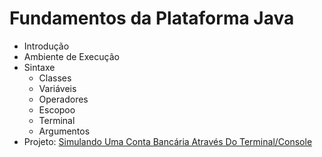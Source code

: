 # Fundamentos da Plataforma Java

- Introdução
- Ambiente de Execução
- Sintaxe
  - Classes
  - Variáveis
  - Operadores
  - Escopoo
  - Terminal
  - Argumentos
- Projeto: [
Simulando Uma Conta Bancária Através Do Terminal/Console](https://github.com/Err0rGCeni/DIOProject_simulando-conta-bancaria)
